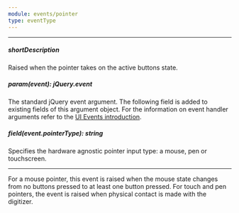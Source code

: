 ```yaml
---
module: events/pointer
type: eventType
---
```

---
##### shortDescription
Raised when the pointer takes on the active buttons state.

##### param(event): jQuery.event
The standard jQuery event argument. The following field is added to existing fields of this argument object. For the information on event handler arguments refer to the [UI Events introduction](/api-reference/10%20UI%20Widgets/UI%20Events '/Documentation/ApiReference/UI_Widgets/UI_Events/').

##### field(event.pointerType): string
Specifies the hardware agnostic pointer input type: a mouse, pen or touchscreen.

---
For a mouse pointer, this event is raised when the mouse state changes from no buttons pressed to at least one button pressed. For touch and pen pointers, the event is raised when physical contact is made with the digitizer.